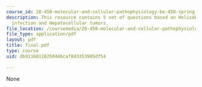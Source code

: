 ```yaml
---
course_id: 20-450-molecular-and-cellular-pathophysiology-be-450-spring-2005
description: This resource contains 5 set of questions based on Helicobacter hepaticus
  infection and Hepatocellular tumors.
file_location: /coursemedia/20-450-molecular-and-cellular-pathophysiology-be-450-spring-2005/db9116811025044bcaf8d3353905df54_final.pdf
file_type: application/pdf
layout: pdf
title: final.pdf
type: course
uid: db9116811025044bcaf8d3353905df54

---
```

None